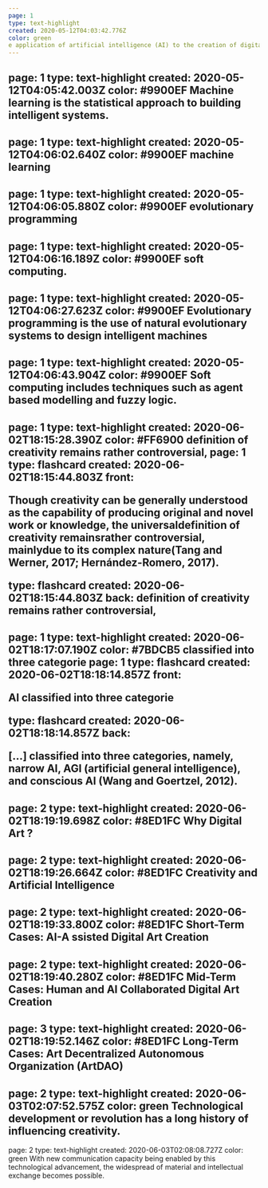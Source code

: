 ```yaml
---
page: 1
type: text-highlight
created: 2020-05-12T04:03:42.776Z
color: green
e application of artificial intelligence (AI) to the creation of digital art. 
---
```

page: 1
type: text-highlight
created: 2020-05-12T04:05:42.003Z
color: #9900EF
Machine  learning  is  the  statistical  approach  to  building  intelligent  systems.
---
page: 1
type: text-highlight
created: 2020-05-12T04:06:02.640Z
color: #9900EF
machine  learning
---
page: 1
type: text-highlight
created: 2020-05-12T04:06:05.880Z
color: #9900EF
evolutionary  programming 
---
page: 1
type: text-highlight
created: 2020-05-12T04:06:16.189Z
color: #9900EF
soft
computing.
---
page: 1
type: text-highlight
created: 2020-05-12T04:06:27.623Z
color: #9900EF
Evolutionary  programming  is  the  use  of  natural  evolutionary  systems  to  design  intelligent 
machines
---
page: 1
type: text-highlight
created: 2020-05-12T04:06:43.904Z
color: #9900EF
Soft  computing  includes  techniques  such  as  agent  based 
modelling and fuzzy logic.
---
page: 1
type: text-highlight
created: 2020-06-02T18:15:28.390Z
color: #FF6900
definition of creativity remains rather controversial,
page: 1
type: flashcard
created: 2020-06-02T18:15:44.803Z
front: <p>Though creativity can be generally understood as the capability of producing original and novel work or knowledge, the universaldefinition of creativity remainsrather controversial, mainlydue to its complex nature(Tang and Werner, 2017; Hernández-Romero, 2017).<br></p>
type: flashcard
created: 2020-06-02T18:15:44.803Z
back: definition of creativity remains rather controversial,
---
page: 1
type: text-highlight
created: 2020-06-02T18:17:07.190Z
color: #7BDCB5
classified  into  three  categorie
page: 1
type: flashcard
created: 2020-06-02T18:18:14.857Z
front: <p><b>AI&nbsp;</b>classified  into  <b>three </b> <b>categorie</b></p>
type: flashcard
created: 2020-06-02T18:18:14.857Z
back: <p>[...] classified  into  three  categories,  namely,  <b>narrow  AI</b>,  AGI  (<b>artificial  general intelligence</b>), and<b> conscious AI&nbsp;</b>(Wang and Goertzel, 2012).&nbsp;<br></p>
---
page: 2
type: text-highlight
created: 2020-06-02T18:19:19.698Z
color: #8ED1FC
Why Digital Art ?
---
page: 2
type: text-highlight
created: 2020-06-02T18:19:26.664Z
color: #8ED1FC
Creativity and Artificial Intelligence
---
page: 2
type: text-highlight
created: 2020-06-02T18:19:33.800Z
color: #8ED1FC
Short-Term Cases: AI-A ssisted Digital Art Creation
---
page: 2
type: text-highlight
created: 2020-06-02T18:19:40.280Z
color: #8ED1FC
Mid-Term Cases: Human and AI Collaborated Digital Art Creation
---
page: 3
type: text-highlight
created: 2020-06-02T18:19:52.146Z
color: #8ED1FC
Long-Term Cases: Art Decentralized Autonomous  Organization (ArtDAO)
---
page: 2
type: text-highlight
created: 2020-06-03T02:07:52.575Z
color: green
Technological  development  or  revolution  has  a  long  history  of  influencing  creativity.
---
page: 2
type: text-highlight
created: 2020-06-03T02:08:08.727Z
color: green
With new 
communication capacity being enabled by this technological advancement, the widespread of 
material  and  intellectual  exchange  becomes  possible.
